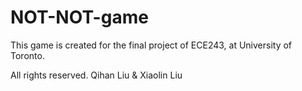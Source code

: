 # NOT-NOT-game
This game is created for the final project of ECE243, at University of Toronto.

All rights reserved.
Qihan Liu & Xiaolin Liu
